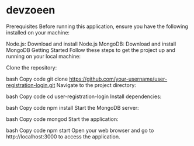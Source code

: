 # devzoeen

Prerequisites
Before running this application, ensure you have the following installed on your machine:

Node.js: Download and install Node.js
MongoDB: Download and install MongoDB
Getting Started
Follow these steps to get the project up and running on your local machine:

Clone the repository:

bash
Copy code
git clone https://github.com/your-username/user-registration-login.git
Navigate to the project directory:

bash
Copy code
cd user-registration-login
Install dependencies:

bash
Copy code
npm install
Start the MongoDB server:

bash
Copy code
mongod
Start the application:

bash
Copy code
npm start
Open your web browser and go to http://localhost:3000 to access the application.
 
